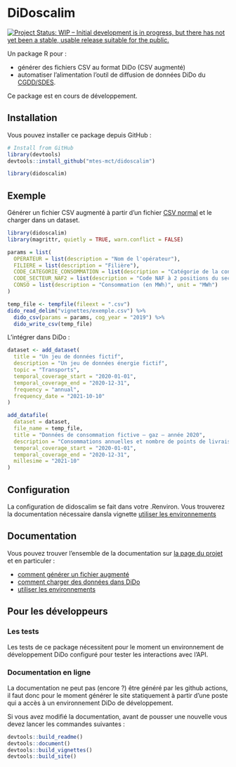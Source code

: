 DiDoscalim
================

<!-- README.md is generated from README.Rmd. Please edit that file -->
<!-- badges: start -->

[<img src="https://www.repostatus.org/badges/latest/wip.svg" target="_blank" alt="Project Status: WIP – Initial development is in progress, but there has not yet been a stable, usable release suitable for the public." />](https://www.repostatus.org/#wip)
<!-- badges: end -->

Un package R pour :

-   générer des fichiers CSV au format DiDo (CSV augmenté)
-   automatiser l’alimentation l’outil de diffusion de données DiDo du
    [CGDD/SDES](https://www.statistiques.developpement-durable.gouv.fr/).

Ce package est en cours de développement.

## Installation

Vous pouvez installer ce package depuis GitHub :

``` r
# Install from GitHub
library(devtools)
devtools::install_github("mtes-mct/didoscalim")

library(didoscalim)
```

## Exemple

Générer un fichier CSV augmenté à partir d’un fichier [CSV
normal](articles/exemple.csv) et le charger dans un dataset.

``` r
library(didoscalim)
library(magrittr, quietly = TRUE, warn.conflict = FALSE)

params = list(
  OPERATEUR = list(description = "Nom de l'opérateur"),
  FILIERE = list(description = "Filière"),
  CODE_CATEGORIE_CONSOMMATION = list(description = "Catégorie de la consommation"),
  CODE_SECTEUR_NAF2 = list(description = "Code NAF à 2 positions du secteur (NAF rev2 2008)", type = "naf_division"),
  CONSO = list(description = "Consommation (en MWh)", unit = "MWh")
)

temp_file <- tempfile(fileext = ".csv")
dido_read_delim("vignettes/exemple.csv") %>%
  dido_csv(params = params, cog_year = "2019") %>%
  dido_write_csv(temp_file)
```

L’intégrer dans DiDo :

``` r
dataset <- add_dataset(
  title = "Un jeu de données fictif",
  description = "Un jeu de données énergie fictif",
  topic = "Transports",
  temporal_coverage_start = "2020-01-01",
  temporal_coverage_end = "2020-12-31",
  frequency = "annual",
  frequency_date = "2021-10-10"
)

add_datafile(
  dataset = dataset,
  file_name = temp_file,
  title = "Données de consommation fictive – gaz – année 2020",
  description = "Consommations annuelles et nombre de points de livraison de chaleur et froid, par secteur d'activité",
  temporal_coverage_start = "2020-01-01",
  temporal_coverage_end = "2020-12-31",
  millesime = "2021-10"
)
```

## Configuration

La configuration de didoscalim se fait dans votre .Renviron. Vous
trouverez la documentation nécessaire dansla vignette [utiliser les
environnements](articles/les-environnements.html)

## Documentation

Vous pouvez trouver l’ensemble de la documentation sur [la page du
projet](https://mtes-mct.github.io/didoscalim/) et en particuler :

-   [comment générer un fichier augmenté](articles/csv-augmente.html)
-   [comment charger des données dans
    DiDo](articles/charger-des-donnees.html)
-   [utiliser les environnements](articles/les-environnements.html)

## Pour les développeurs

### Les tests

Les tests de ce package nécessitent pour le moment un environnement de
développement DiDo configuré pour tester les interactions avec l’API.

### Documentation en ligne

La documentation ne peut pas (encore ?) être généré par les github
actions, il faut donc pour le moment générer le site statiquement à
partir d’une poste qui a accès à un environnement DiDo de développement.

Si vous avez modifié la documentation, avant de pousser une nouvelle
vous devez lancer les commandes suivantes :

``` r
devtools::build_readme()
devtools::document()
devtools::build_vignettes()
devtools::build_site()
```
